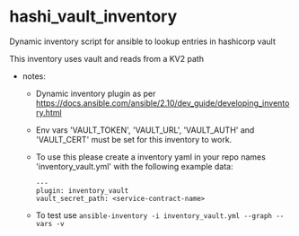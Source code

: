 # hashi_vault_inventory
Dynamic inventory script for ansible to lookup entries in hashicorp vault

This inventory uses vault and reads from a KV2 path
    
- notes:

    - Dynamic inventory plugin as per https://docs.ansible.com/ansible/2.10/dev_guide/developing_inventory.html
    
    - Env vars 'VAULT_TOKEN', 'VAULT_URL', 'VAULT_AUTH' and 'VAULT_CERT' must be set for this inventory to work.
    
    - To use this please create a inventory yaml in your repo names 'inventory_vault.yml' with the following example data:
        
        ```
        ---
        plugin: inventory_vault
        vault_secret_path: <service-contract-name>
        ```

    - To test use `ansible-inventory -i inventory_vault.yml --graph --vars -v`